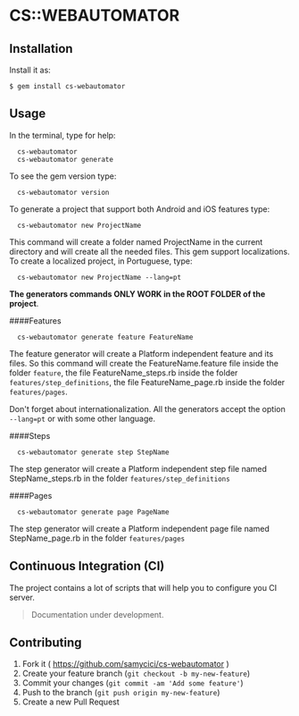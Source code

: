 # CS::WEBAUTOMATOR

## Installation

Install it as:

    $ gem install cs-webautomator

## Usage

In the terminal, type for help:

```
  cs-webautomator
  cs-webautomator generate
```

To see the gem version type:

```
  cs-webautomator version
```

To generate a project that support both Android and iOS features type:

```
  cs-webautomator new ProjectName
```

This command will create a folder named ProjectName in the current directory and will create all the needed files. This gem support localizations. To create a localized project, in Portuguese, type:

```
  cs-webautomator new ProjectName --lang=pt
```


**The generators commands ONLY WORK in the ROOT FOLDER of the project**.

####Features

```
  cs-webautomator generate feature FeatureName
```
The feature generator will create a Platform independent feature and its files. So this command will create the FeatureName.feature file inside the folder `feature`, the file FeatureName_steps.rb inside the folder `features/step_definitions`, the file FeatureName_page.rb inside the folder `features/pages`.


Don't forget about internationalization. All the generators accept the option `--lang=pt` or with some other language.

####Steps

```
  cs-webautomator generate step StepName
```
The step generator will create a Platform independent step file named StepName_steps.rb in the folder `features/step_definitions`


####Pages

```
  cs-webautomator generate page PageName
```
The step generator will create a Platform independent page file named StepName_page.rb in the folder `features/pages`


## Continuous Integration (CI)

The project contains a lot of scripts that will help you to configure you CI server.

> Documentation under development.

## Contributing

1. Fork it ( https://github.com/samycici/cs-webautomator )
2. Create your feature branch (`git checkout -b my-new-feature`)
3. Commit your changes (`git commit -am 'Add some feature'`)
4. Push to the branch (`git push origin my-new-feature`)
5. Create a new Pull Request
